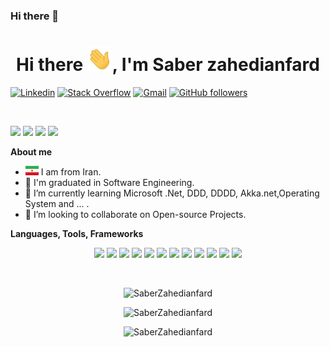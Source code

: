 ### Hi there 👋

<h1 align="center">Hi there <img src="https://github.com/saberzahed/saberzahed/blob/main/img/Hi.gif" width="40px">, I'm Saber zahedianfard</h1>

[![Linkedin](https://img.shields.io/badge/-LinkedIn-222222?style=flat-square&logo=Linkedin&logoColor=white&link=https://www.linkedin.com/in/saberzahedianfard/)](https://www.linkedin.com/in/saberzahedianfard/)
[![Stack Overflow](https://img.shields.io/badge/-Stack%20Overflow-222222?style=flat-square&logo=stack-overflow&logoColor=white&link=https://stackoverflow.com/users/14275683/saber-zahedian-fard)](https://stackoverflow.com/users/14275683/saber-zahedian-fard)
[![Gmail](https://img.shields.io/badge/-Gmail-222222?style=flat-square&logo=gmail&logoColor=white&link=mailto:saberzahedy@gmail.com)](mailto:saberzahedy@gmail.com)
[![GitHub followers](https://img.shields.io/github/followers/saberzahed.svg?style=social&label=Follow&maxAge=2592000)](https://github.com/saberzahed?tab=followers)

<br />

![](https://img.shields.io/badge/Csharp-Developer-brightgreen) ![](https://img.shields.io/badge/dotnet-Lover-maroon) ![](https://img.shields.io/badge/Dotnet-Enthusiast-yellow) ![](https://img.shields.io/badge/Exp-9+yrs-red)

<b>About me</b> <br>
- <img src='https://github.com/saberzahed/saberzahed/blob/main/IR.svg?raw=true' width='21' height='15'> I am from Iran.
- 🔭 I'm graduated in Software Engineering.
- 🌱 I’m currently learning Microsoft .Net, DDD, DDDD, Akka.net,Operating System and ... .
- 👯 I’m looking to collaborate on Open-source Projects.

<b>Languages, Tools, Frameworks</b> <br>
<p align="center">
<img src="http://img.shields.io/badge/-visualstudio-430098?style=plastic&logo=visualstudio&logoColor=white">
<img src="http://img.shields.io/badge/-Jetbrains Rider-orange?style=plastic&logo=rider&logoColor=black">
<img src="http://img.shields.io/badge/-Azure DevOps-blue?style=plastic&logo=tfs&logoColor=FFFFFF">
<img src="http://img.shields.io/badge/-Git-F1502F?style=flat&logo=git&logoColor=FFFFFF">
<img src="http://img.shields.io/badge/-SQL Server-lightgrey?style=plastic&logo=microsoft-sql-server&logoColor=black">
<img src="http://img.shields.io/badge/-Docker-black?style=plastic&logo=docker&logoColor=FFFFFF">
<img src="http://img.shields.io/badge/-Akka.net-blue?style=plastic&logoColor=white">
<img src = "https://img.shields.io/badge/-HTML5-E34F26?style=plastic&logo=html5&logoColor=white"> 
<img src = "https://img.shields.io/badge/-CSS3-1572B6?style=plastic&logo=css3&logoColor=white">
<img src="https://img.shields.io/badge/-Bootstrap-563D7C?style=plastic&logo=bootstrap&logoColor=white">
<img src="https://img.shields.io/badge/-JavaScript-eed718?style=fplasticlat&logo=javascript&logoColor=ffffff">
<img src="http://img.shields.io/badge/-Github-000000?style=plastic&logo=github&logoColor=FFFFFF">
</p>

<br />

<p align="center"> <img src="https://komarev.com/ghpvc/?username=saberzahed&style=plastic" alt="SaberZahedianfard" /> 
</p>
<p align="center"> <img src="https://github-readme-stats.vercel.app/api?username=saberzahed&show_icons=true" alt="SaberZahedianfard" /> 
</p>


<p align="center"> <img src="https://github-readme-stats.vercel.app/api/top-langs/?username=saberzahed&layout=compact" alt="SaberZahedianfard" /> 
</p>



